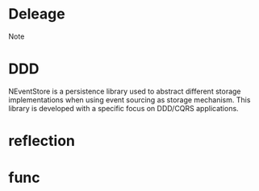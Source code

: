 # Deleage
Note
# DDD
NEventStore is a persistence library used to abstract different storage implementations when using event sourcing as storage mechanism. This library is developed with a specific focus on DDD/CQRS applications.
# reflection
# func

